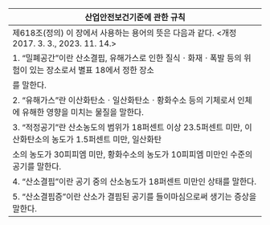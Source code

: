 | 산업안전보건기준에 관한 규칙 |
| --- |
| 제618조(정의) 이 장에서 사용하는 용어의 뜻은 다음과 같다. <개정 2017. 3. 3., 2023. 11. 14.> |
| 1. “밀폐공간”이란 산소결핍, 유해가스로 인한 질식ㆍ화재ㆍ폭발 등의 위험이 있는 장소로서 별표 18에서 정한 장소 |
| 를 말한다. |
| 2. “유해가스”란 이산화탄소ㆍ일산화탄소ㆍ황화수소 등의 기체로서 인체에 유해한 영향을 미치는 물질을 말한다. |
| 3. “적정공기”란 산소농도의 범위가 18퍼센트 이상 23.5퍼센트 미만, 이산화탄소의 농도가 1.5퍼센트 미만, 일산화탄 |
| 소의 농도가 30피피엠 미만, 황화수소의 농도가 10피피엠 미만인 수준의 공기를 말한다. |
| 4. “산소결핍”이란 공기 중의 산소농도가 18퍼센트 미만인 상태를 말한다. |
| 5. “산소결핍증”이란 산소가 결핍된 공기를 들이마심으로써 생기는 증상을 말한다. |